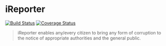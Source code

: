 # iReporter

[![Build Status](https://travis-ci.org/Paul-Taiwo/iReporter.svg?branch=API)](https://travis-ci.org/Paul-Taiwo/iReporter)
[![Coverage Status](https://coveralls.io/repos/github/Paul-Taiwo/iReporter/badge.svg?branch=API)](https://coveralls.io/github/Paul-Taiwo/iReporter?branch=API)

> iReporter enables any/every citizen to bring any form of corruption to the notice of appropriate authorities and the general public.